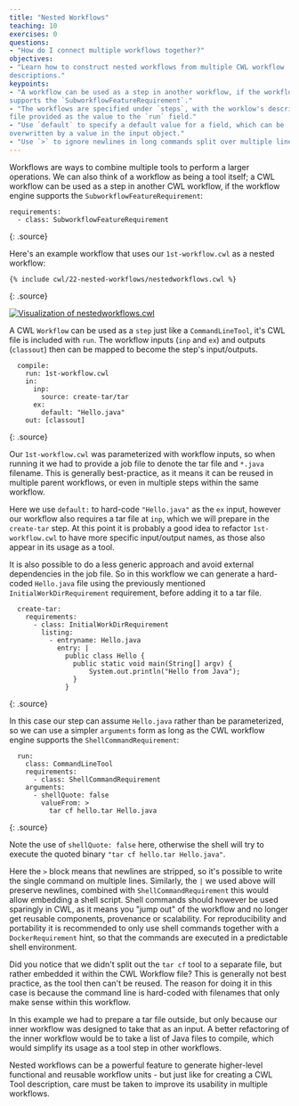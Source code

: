 ```yaml
---
title: "Nested Workflows"
teaching: 10
exercises: 0
questions:
- "How do I connect multiple workflows together?"
objectives:
- "Learn how to construct nested workflows from multiple CWL workflow
descriptions."
keypoints:
- "A workflow can be used as a step in another workflow, if the workflow engine
supports the `SubworkflowFeatureRequirement`."
- "The workflows are specified under `steps`, with the worklow's description
file provided as the value to the `run` field."
- "Use `default` to specify a default value for a field, which can be
overwritten by a value in the input object."
- "Use `>` to ignore newlines in long commands split over multiple lines."
---
```

Workflows are ways to combine multiple tools to perform a larger operations.
We can also think of a workflow as being a tool itself; a CWL workflow can be
used as a step in another CWL workflow, if the workflow engine supports the
`SubworkflowFeatureRequirement`:


~~~
requirements:
  - class: SubworkflowFeatureRequirement
~~~
{: .source}

Here's an example workflow that uses our `1st-workflow.cwl` as a nested
workflow:

~~~
{% include cwl/22-nested-workflows/nestedworkflows.cwl %}
~~~
{: .source}

<a href="https://view.commonwl.org/workflows/github.com/common-workflow-language/user_guide/blob/gh-pages/_includes/cwl/22-nested-workflows/nestedworkflows.cwl"><img
src="https://view.commonwl.org/graph/svg/github.com/common-workflow-language/user_guide/blob/gh-pages/_includes/cwl/22-nested-workflows/nestedworkflows.cwl"
alt="Visualization of nestedworkflows.cwl" /></a>


A CWL `Workflow` can be used as a `step` just like a `CommandLineTool`, it's CWL
file is included with `run`. The workflow inputs (`inp` and `ex`) and outputs
(`classout`) then can be mapped to become the step's input/outputs.

~~~
  compile:
    run: 1st-workflow.cwl
    in:
      inp:
        source: create-tar/tar
      ex:
        default: "Hello.java"
    out: [classout]
~~~
{: .source}

Our `1st-workflow.cwl` was parameterized with workflow inputs, so when running
it we had to provide a job file to denote the tar file and `*.java` filename.
This is generally best-practice, as it means it can be reused in multiple parent
workflows, or even in multiple steps within the same workflow.

Here we use `default:` to hard-code `"Hello.java"` as the `ex` input, however
our workflow also requires a tar file at `inp`, which we will prepare in the
`create-tar` step. At this point it is probably a good idea to refactor
`1st-workflow.cwl` to have more specific input/output names, as those also
appear in its usage as a tool.

It is also possible to do a less generic approach and avoid external
dependencies in the job file. So in this workflow we can generate a hard-coded
`Hello.java` file using the previously mentioned `InitialWorkDirRequirement`
requirement, before adding it to a tar file.

~~~
  create-tar:
    requirements:
      - class: InitialWorkDirRequirement
        listing:
          - entryname: Hello.java
            entry: |
              public class Hello {
                public static void main(String[] argv) {
                    System.out.println("Hello from Java");
                }
              }
~~~
{: .source}

In this case our step can assume `Hello.java` rather than be parameterized, so
we can use a simpler `arguments` form as long as the CWL workflow engine
supports the `ShellCommandRequirement`:

~~~
  run:
    class: CommandLineTool
    requirements:
      - class: ShellCommandRequirement
    arguments:
      - shellQuote: false
        valueFrom: >
          tar cf hello.tar Hello.java
~~~
{: .source}

Note the use of `shellQuote: false` here, otherwise the shell will try to
execute the quoted binary `"tar cf hello.tar Hello.java"`.

Here the `>` block means that newlines are stripped, so it's possible to write
the single command on multiple lines. Similarly, the `|` we used above will
preserve newlines, combined with `ShellCommandRequirement` this would allow
embedding a shell script.
Shell commands should however be used sparingly in CWL, as it means you
"jump out" of the workflow and no longer get reusable components, provenance or
scalability. For reproducibility and portability it is recommended to only use
shell commands together with a `DockerRequirement` hint, so that the commands
are executed in a predictable shell environment.

Did you notice that we didn't split out the `tar cf` tool to a separate file,
but rather embedded it within the CWL Workflow file? This is generally not best
practice, as the tool then can't be reused. The reason for doing it in this case
is because the command line is hard-coded with filenames that only make sense
within this workflow.

In this example we had to prepare a tar file outside, but only because our inner
workflow was designed to take that as an input. A better refactoring of the
inner workflow would be to take a list of Java files to compile, which would
simplify its usage as a tool step in other workflows.

Nested workflows can be a powerful feature to generate higher-level functional
and reusable workflow units - but just like for creating a CWL Tool description,
care must be taken to improve its usability in multiple workflows.
